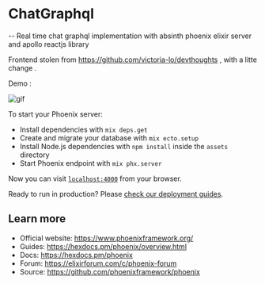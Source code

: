 # ChatGraphql
--
Real time chat graphql implementation with absinth phoenix elixir server and apollo reactjs library 

Frontend stolen from https://github.com/victoria-lo/devthoughts , with a litte change .

Demo : 

 ![gif](https://user-images.githubusercontent.com/49757658/135169595-9beec615-0869-44f1-ad57-1bda546ce3b9.gif) 

To start your Phoenix server:

  * Install dependencies with `mix deps.get`
  * Create and migrate your database with `mix ecto.setup`
  * Install Node.js dependencies with `npm install` inside the `assets` directory
  * Start Phoenix endpoint with `mix phx.server`

Now you can visit [`localhost:4000`](http://localhost:4000) from your browser.

Ready to run in production? Please [check our deployment guides](https://hexdocs.pm/phoenix/deployment.html).

## Learn more

  * Official website: https://www.phoenixframework.org/
  * Guides: https://hexdocs.pm/phoenix/overview.html
  * Docs: https://hexdocs.pm/phoenix
  * Forum: https://elixirforum.com/c/phoenix-forum
  * Source: https://github.com/phoenixframework/phoenix
